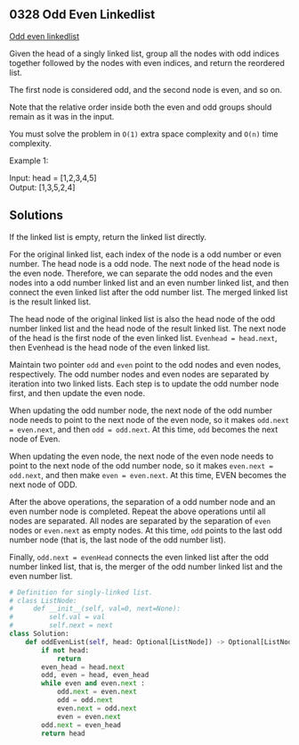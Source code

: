 ## 0328 Odd Even Linkedlist
[Odd even linkedlist](https://leetcode.cn/problems/odd-even-linked-list/)  

Given the head of a singly linked list, group all the nodes with odd indices together followed by the nodes with even indices, and return the reordered list.

The first node is considered odd, and the second node is even, and so on.

Note that the relative order inside both the even and odd groups should remain as it was in the input.

You must solve the problem in `O(1)` extra space complexity and `O(n)` time complexity.

Example 1:

Input: head = [1,2,3,4,5]  
Output: [1,3,5,2,4]

## Solutions
If the linked list is empty, return the linked list directly.

For the original linked list, each index of the node is a odd number or even number. The head node is a odd node. The next node of the head node is the even node. Therefore, we can separate the odd nodes and the even nodes into a odd number linked list and an even number linked list, and then connect the even linked list after the odd number list. The merged linked list is the result linked list.

The head node of the original linked list is also the head node of the odd number linked list and the head node of the result linked list. The next node of the head is the first node of the even linked list. `Evenhead = head.next`, then Evenhead is the head node of the even linked list.

Maintain two pointer `odd` and `even` point to the odd nodes and even nodes, respectively. The odd number nodes and even nodes are separated by iteration into two linked lists. Each step is to update the odd number node first, and then update the even node.

When updating the odd number node, the next node of the odd number node needs to point to the next node of the even node, so it makes `odd.next = even.next`, and then `odd = odd.next`. At this time, `odd` becomes the next node of Even.

When updating the even node, the next node of the even node needs to point to the next node of the odd number node, so it makes `even.next = odd.next`, and then make `even = even.next`. At this time, EVEN becomes the next node of ODD.

After the above operations, the separation of a odd number node and an even number node is completed. Repeat the above operations until all nodes are separated. All nodes are separated by the separation of `even` nodes or `even.next` as empty nodes. At this time, `odd` points to the last odd number node (that is, the last node of the odd number list).

Finally, `odd.next = evenHead` connects the even linked list after the odd number linked list, that is, the merger of the odd number linked list and the even number list.  

```python
# Definition for singly-linked list.
# class ListNode:
#     def __init__(self, val=0, next=None):
#         self.val = val
#         self.next = next
class Solution:
    def oddEvenList(self, head: Optional[ListNode]) -> Optional[ListNode]:
        if not head: 
            return
        even_head = head.next
        odd, even = head, even_head
        while even and even.next :
            odd.next = even.next
            odd = odd.next
            even.next = odd.next
            even = even.next
        odd.next = even_head
        return head
```